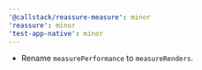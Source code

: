 ```yaml
---
'@callstack/reassure-measure': minor
'reassure': minor
'test-app-native': minor
---
```


- Rename `measurePerformance` to `measureRenders`.
